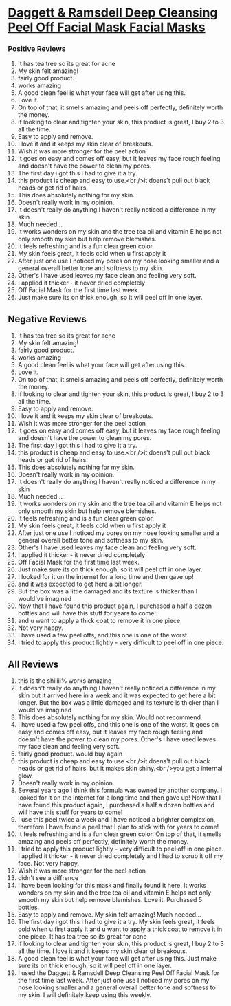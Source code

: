 # [Daggett &amp; Ramsdell Deep Cleansing Peel Off Facial Mask Facial Masks](https://products.checkmycream.com/products/Daggett-and-Ramsdell-Deep-Cleansing-Peel-Off-Facial-Mask-Facial-Masks.html)

### Positive Reviews

<ol>
      <li>It has tea tree so its great for acne</li>
      <li>My skin felt amazing!</li>
      <li>fairly good product.</li>
      <li>works amazing</li>
      <li>A good clean feel is what your face will get after using this.  </li>
      <li>Love it.</li>
      <li>On top of that, it smells amazing and peels off perfectly, definitely worth the money.</li>
      <li>if looking to clear and tighten your skin, this product is great, I buy 2 to 3 all the time.</li>
      <li>Easy to apply and remove.</li>
      <li>I love it and it keeps my skin clear of breakouts.</li>
      <li>Wish it was more stronger for the peel action</li>
      <li>It goes on easy and comes off easy, but it leaves my face rough feeling and doesn&#x27;t have the power to clean my pores.</li>
      <li>The first day i got this i had to give it a try.</li>
      <li>this product is cheap and easy to use.&lt;br /&gt;it doens&#x27;t pull out black heads or get rid of hairs.</li>
      <li>This does absolutely nothing for my skin.</li>
      <li>Doesn&#x27;t really work in my opinion.</li>
      <li>It doesn&#x27;t really do anything I haven&#x27;t really noticed a difference in my skin</li>
      <li>Much needed...</li>
      <li>It works wonders on my skin and the tree tea oil and vitamin E helps not only smooth my skin but help remove blemishes.  </li>
      <li>It feels refreshing and is a fun clear green color.</li>
      <li>My skin feels great, it feels cold when u first apply it</li>
      <li>After just one use I noticed my pores on my nose looking smaller and a general overall better tone and softness to my skin.  </li>
      <li>Other&#x27;s I have used leaves my face clean and feeling very soft.</li>
      <li>I applied it thicker - it never dried completely</li>
      <li>Off Facial Mask for the first time last week.  </li>
      <li>Just make sure its on thick enough, so it will peel off in one layer.</li>
</ol>


<h2>Negative Reviews</h2>
<ol>
<li> It has tea tree so its great for acne</li>
<li> My skin felt amazing!</li>
<li> fairly good product.</li>
<li> works amazing</li>
<li> A good clean feel is what your face will get after using this.  </li>
<li> Love it.</li>
<li> On top of that, it smells amazing and peels off perfectly, definitely worth the money.</li>
<li> if looking to clear and tighten your skin, this product is great, I buy 2 to 3 all the time.</li>
<li> Easy to apply and remove.</li>
<li> I love it and it keeps my skin clear of breakouts.</li>
<li> Wish it was more stronger for the peel action</li>
<li> It goes on easy and comes off easy, but it leaves my face rough feeling and doesn&#x27;t have the power to clean my pores.</li>
<li> The first day i got this i had to give it a try.</li>
<li> this product is cheap and easy to use.&lt;br /&gt;it doens&#x27;t pull out black heads or get rid of hairs.</li>
<li> This does absolutely nothing for my skin.</li>
<li> Doesn&#x27;t really work in my opinion.</li>
<li> It doesn&#x27;t really do anything I haven&#x27;t really noticed a difference in my skin</li>
<li> Much needed...</li>
<li> It works wonders on my skin and the tree tea oil and vitamin E helps not only smooth my skin but help remove blemishes.  </li>
<li> It feels refreshing and is a fun clear green color.</li>
<li> My skin feels great, it feels cold when u first apply it</li>
<li> After just one use I noticed my pores on my nose looking smaller and a general overall better tone and softness to my skin.  </li>
<li> Other&#x27;s I have used leaves my face clean and feeling very soft.</li>
<li> I applied it thicker - it never dried completely</li>
<li> Off Facial Mask for the first time last week.  </li>
<li> Just make sure its on thick enough, so it will peel off in one layer.</li>
<li> I looked for it on the internet for a long time and then gave up!</li>
<li> and it was expected to get here a bit longer.</li>
<li> But the box was a little damaged and its texture is thicker than I would&#x27;ve imagined</li>
<li> Now that I have found this product again, I purchased a half a dozen bottles and will have this stuff for years to come!</li>
<li> and u want to apply a thick coat to remove it in one piece.</li>
<li> Not very happy.</li>
<li> I have used a few peel offs, and this one is one of the worst.</li>
<li> I tried to apply this product lightly - very difficult to peel off in one piece.</li>
</ol>

<h2>All Reviews</h2>

<ol>
    <li> this is the shiiiii%  works amazing</li>
    <li> It doesn&#x27;t really do anything I haven&#x27;t really noticed a difference in my skin but it arrived here in a week and it was expected to get here a bit longer. But the box was a little damaged and its texture is thicker than I would&#x27;ve imagined</li>
    <li> This does absolutely nothing for my skin. Would not recommend.</li>
    <li> I have used a few peel offs, and this one is one of the worst. It goes on easy and comes off easy, but it leaves my face rough feeling and doesn&#x27;t have the power to clean my pores. Other&#x27;s I have used leaves my face clean and feeling very soft.</li>
    <li> fairly good product. would buy again</li>
    <li> this product is cheap and easy to use.&lt;br /&gt;it doens&#x27;t pull out black heads or get rid of hairs. but it makes skin shiny.&lt;br /&gt;you get a internal glow.</li>
    <li> Doesn&#x27;t really work in my opinion.</li>
    <li> Several years ago I think this formula was owned by another company. I looked for it on the internet for a long time and then gave up! Now that I have found this product again, I purchased a half a dozen bottles and will have this stuff for years to come!</li>
    <li> I use this peel twice a week and I have noticed a brighter complexion, therefore I have found a peel that I plan to stick with for years to come!</li>
    <li> It feels refreshing and is a fun clear green color. On top of that, it smells amazing and peels off perfectly, definitely worth the money.</li>
    <li> I tried to apply this product lightly - very difficult to peel off in one piece. I applied it thicker - it never dried completely and I had to scrub it off my face. Not very happy.</li>
    <li> Wish it was more stronger for the peel action</li>
    <li> didn&#x27;t see a diffrence</li>
    <li> I have been looking for this mask and finally found it here.  It works wonders on my skin and the tree tea oil and vitamin E helps not only smooth my skin but help remove blemishes.  Love it. Purchased 5 bottles.</li>
    <li> Easy to apply and remove. My skin felt amazing! Much needed...</li>
    <li> The first day i got this i had to give it a try. My skin feels great, it feels cold when u first apply it and u want to apply a thick coat to remove it in one piece. It has tea tree so its great for acne</li>
    <li> if looking to clear and tighten your skin, this product is great, I buy 2 to 3 all the time. I love it and it keeps my skin clear of breakouts.</li>
    <li> A good clean feel is what your face will get after using this.  Just make sure its on thick enough, so it will peel off in one layer.</li>
    <li> I used the Daggett &amp; Ramsdell Deep Cleansing Peel Off Facial Mask for the first time last week.  After just one use I noticed my pores on my nose looking smaller and a general overall better tone and softness to my skin.  I will definitely keep using this weekly.</li>
</ol>




